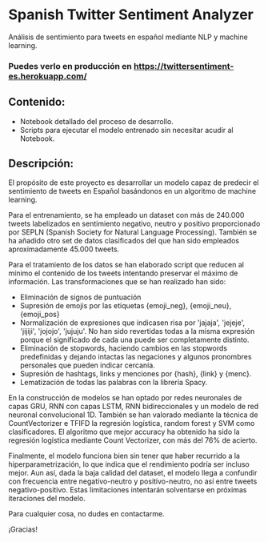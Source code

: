 # Spanish Twitter Sentiment Analyzer
Análisis de sentimiento para tweets en español mediante NLP y machine learning.

### Puedes verlo en producción en https://twittersentiment-es.herokuapp.com/

## Contenido:
- Notebook detallado del proceso de desarrollo.
- Scripts para ejecutar el modelo entrenado sin necesitar acudir al Notebook.


## Descripción:
El propósito de este proyecto es desarrollar un modelo capaz de predecir el sentimiento de tweets en Español basándonos en un algoritmo de machine learning.

Para el entrenamiento, se ha empleado un dataset con más de 240.000 tweets labelizados en sentimiento negativo, neutro y positivo proporcionado por SEPLN (Spanish Society for Natural Language Processing). También se ha añadido otro set de datos clasificados del que han sido empleados aproximadamente 45.000 tweets.

Para el tratamiento de los datos se han elaborado script que reducen al mínimo el contenido de los tweets intentando preservar el máximo de información. Las transformaciones que se han realizado han sido:

- Eliminación de signos de puntuación
- Supresión de emojis por las etiquetas {emoji_neg}, {emoji_neu}, {emoji_pos}
- Normalización de expresiones que indicasen risa por 'jajaja', 'jejeje', 'jijiji', 'jojojo', 'jujuju'. No han sido revertidas todas a la misma expresión porque el significado de cada una puede ser completamente distinto.
- Eliminación de stopwords, haciendo cambios en las stopwords predefinidas y dejando intactas las negaciones y algunos pronombres personales que pueden indicar cercanía.
- Supresión de hashtags, links y menciones por {hash}, {link} y {menc}.
- Lematización de todas las palabras con la librería Spacy.

En la construcción de modelos se han optado por redes neuronales de capas GRU, RNN con capas LSTM, RNN bidireccionales y un modelo de red neuronal convolucional 1D. También se han valorado mediante la técnica de CountVectorizer e TFIFD la regresión logística, random forest y SVM como clasificadores. El algoritmo que mejor accuracy ha obtenido ha sido la regresión logística mediante Count Vectorizer, con más del 76% de acierto.

Finalmente, el modelo funciona bien sin tener que haber recurrido a la hiperparametrización, lo que indica que el rendimiento podría ser incluso mejor. Aun así, dada la baja calidad del dataset, el modelo llega a confundir con frecuencia entre negativo-neutro y positivo-neutro, no así entre tweets negativo-positivo. Estas limitaciones intentarán solventarse en próximas iteraciones del modelo.

Para cualquier cosa, no dudes en contactarme.

¡Gracias!
